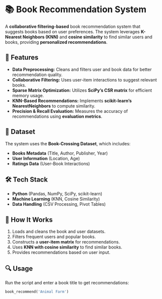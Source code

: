 # 📚 Book Recommendation System

A **collaborative filtering-based** book recommendation system that suggests books based on user preferences. The system leverages **K-Nearest Neighbors (KNN)** and **cosine similarity** to find similar users and books, providing **personalized recommendations**.

## 🚀 Features
- **Data Preprocessing:** Cleans and filters user and book data for better recommendation quality.
- **Collaborative Filtering:** Uses user-item interactions to suggest relevant books.
- **Sparse Matrix Optimization:** Utilizes **SciPy’s CSR matrix** for efficient memory usage.
- **KNN-Based Recommendations:** Implements **scikit-learn’s NearestNeighbors** to compute similarity.
- **Precision & Recall Evaluation:** Measures the accuracy of recommendations using **evaluation metrics**.

## 📂 Dataset
The system uses the **Book-Crossing Dataset**, which includes:
- **Books Metadata** (Title, Author, Publisher, Year)
- **User Information** (Location, Age)
- **Ratings Data** (User-Book Interactions)

## 🛠 Tech Stack
- **Python** (Pandas, NumPy, SciPy, scikit-learn)
- **Machine Learning** (KNN, Cosine Similarity)
- **Data Handling** (CSV Processing, Pivot Tables)

## 🎯 How It Works
1. Loads and cleans the book and user datasets.
2. Filters frequent users and popular books.
3. Constructs a **user-item matrix** for recommendations.
4. Uses **KNN with cosine similarity** to find similar books.
5. Provides recommendations based on user input.

## 🔍 Usage
Run the script and enter a book title to get recommendations:
```python
book_recommend('Animal Farm')
